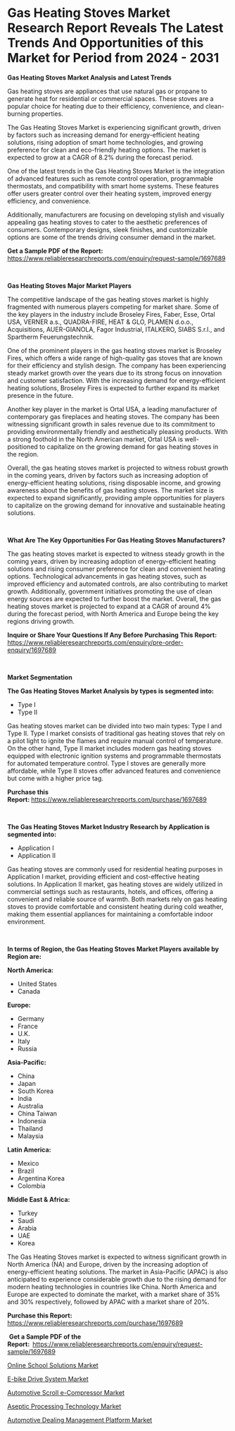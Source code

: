 <p><h1>Gas Heating Stoves Market Research Report Reveals The Latest Trends And Opportunities of this Market for Period from 2024 - 2031</h1></p><p><strong>Gas Heating Stoves Market Analysis and Latest Trends</strong></p>
<p><p>Gas heating stoves are appliances that use natural gas or propane to generate heat for residential or commercial spaces. These stoves are a popular choice for heating due to their efficiency, convenience, and clean-burning properties.</p><p>The Gas Heating Stoves Market is experiencing significant growth, driven by factors such as increasing demand for energy-efficient heating solutions, rising adoption of smart home technologies, and growing preference for clean and eco-friendly heating options. The market is expected to grow at a CAGR of 8.2% during the forecast period.</p><p>One of the latest trends in the Gas Heating Stoves Market is the integration of advanced features such as remote control operation, programmable thermostats, and compatibility with smart home systems. These features offer users greater control over their heating system, improved energy efficiency, and convenience.</p><p>Additionally, manufacturers are focusing on developing stylish and visually appealing gas heating stoves to cater to the aesthetic preferences of consumers. Contemporary designs, sleek finishes, and customizable options are some of the trends driving consumer demand in the market.</p></p>
<p><strong>Get a Sample PDF of the Report:&nbsp;</strong> <a href="https://www.reliableresearchreports.com/enquiry/request-sample/1697689">https://www.reliableresearchreports.com/enquiry/request-sample/1697689</a></p>
<p>&nbsp;</p>
<p><strong>Gas Heating Stoves Major Market Players</strong></p>
<p><p>The competitive landscape of the gas heating stoves market is highly fragmented with numerous players competing for market share. Some of the key players in the industry include Broseley Fires, Faber, Esse, Ortal USA, VERNER a.s., QUADRA-FIRE, HEAT & GLO, PLAMEN d.o.o., Acquisitions, AUER-GIANOLA, Fagor Industrial, ITALKERO, SIABS S.r.l., and Spartherm Feuerungstechnik.</p><p>One of the prominent players in the gas heating stoves market is Broseley Fires, which offers a wide range of high-quality gas stoves that are known for their efficiency and stylish design. The company has been experiencing steady market growth over the years due to its strong focus on innovation and customer satisfaction. With the increasing demand for energy-efficient heating solutions, Broseley Fires is expected to further expand its market presence in the future.</p><p>Another key player in the market is Ortal USA, a leading manufacturer of contemporary gas fireplaces and heating stoves. The company has been witnessing significant growth in sales revenue due to its commitment to providing environmentally friendly and aesthetically pleasing products. With a strong foothold in the North American market, Ortal USA is well-positioned to capitalize on the growing demand for gas heating stoves in the region.</p><p>Overall, the gas heating stoves market is projected to witness robust growth in the coming years, driven by factors such as increasing adoption of energy-efficient heating solutions, rising disposable income, and growing awareness about the benefits of gas heating stoves. The market size is expected to expand significantly, providing ample opportunities for players to capitalize on the growing demand for innovative and sustainable heating solutions.</p></p>
<p>&nbsp;</p>
<p><strong>What Are The Key Opportunities For Gas Heating Stoves Manufacturers?</strong></p>
<p><p>The gas heating stoves market is expected to witness steady growth in the coming years, driven by increasing adoption of energy-efficient heating solutions and rising consumer preference for clean and convenient heating options. Technological advancements in gas heating stoves, such as improved efficiency and automated controls, are also contributing to market growth. Additionally, government initiatives promoting the use of clean energy sources are expected to further boost the market. Overall, the gas heating stoves market is projected to expand at a CAGR of around 4% during the forecast period, with North America and Europe being the key regions driving growth.</p></p>
<p><strong>Inquire or Share Your Questions If Any Before Purchasing This Report:</strong> <a href="https://www.reliableresearchreports.com/enquiry/pre-order-enquiry/1697689">https://www.reliableresearchreports.com/enquiry/pre-order-enquiry/1697689</a></p>
<p>&nbsp;</p>
<p><strong>Market Segmentation</strong></p>
<p><strong>The Gas Heating Stoves Market Analysis by types is segmented into:</strong></p>
<p><ul><li>Type I</li><li>Type II</li></ul></p>
<p><p>Gas heating stoves market can be divided into two main types: Type I and Type II. Type I market consists of traditional gas heating stoves that rely on a pilot light to ignite the flames and require manual control of temperature. On the other hand, Type II market includes modern gas heating stoves equipped with electronic ignition systems and programmable thermostats for automated temperature control. Type I stoves are generally more affordable, while Type II stoves offer advanced features and convenience but come with a higher price tag.</p></p>
<p><strong>Purchase this Report:&nbsp;</strong><a href="https://www.reliableresearchreports.com/purchase/1697689">https://www.reliableresearchreports.com/purchase/1697689</a></p>
<p>&nbsp;</p>
<p><strong>The Gas Heating Stoves Market Industry Research by Application is segmented into:</strong></p>
<p><ul><li>Application I</li><li>Application II</li></ul></p>
<p><p>Gas heating stoves are commonly used for residential heating purposes in Application I market, providing efficient and cost-effective heating solutions. In Application II market, gas heating stoves are widely utilized in commercial settings such as restaurants, hotels, and offices, offering a convenient and reliable source of warmth. Both markets rely on gas heating stoves to provide comfortable and consistent heating during cold weather, making them essential appliances for maintaining a comfortable indoor environment.</p></p>
<p>&nbsp;</p>
<p><strong>In terms of Region, the Gas Heating Stoves Market Players available by Region are:</strong></p>
<p>
    <p> <strong> North America: </strong>
        <ul>
            <li>United States</li>
            <li>Canada</li>
        </ul>
        </p> 
    <p> <strong> Europe: </strong>
        <ul>
            <li>Germany</li>
            <li>France</li>
            <li>U.K.</li>
            <li>Italy</li>
            <li>Russia</li>
        </ul>
        </p> 
    <p> <strong> Asia-Pacific: </strong>
        <ul>
            <li>China</li>
            <li>Japan</li>
            <li>South Korea</li>
            <li>India</li>
            <li>Australia</li>
            <li>China Taiwan</li>
            <li>Indonesia</li>
            <li>Thailand</li>
            <li>Malaysia</li>
        </ul>
        </p> 
    <p> <strong> Latin America: </strong>
        <ul>
            <li>Mexico</li>
            <li>Brazil</li>
            <li>Argentina Korea</li>
            <li>Colombia</li>
        </ul>
        </p> 
    <p> <strong> Middle East & Africa: </strong>
        <ul>
            <li>Turkey</li>
            <li>Saudi</li>
            <li>Arabia</li>
            <li>UAE</li>
            <li>Korea</li>
        </ul>
    </p>
    </p>
<p><p>The Gas Heating Stoves market is expected to witness significant growth in North America (NA) and Europe, driven by the increasing adoption of energy-efficient heating solutions. The market in Asia-Pacific (APAC) is also anticipated to experience considerable growth due to the rising demand for modern heating technologies in countries like China. North America and Europe are expected to dominate the market, with a market share of 35% and 30% respectively, followed by APAC with a market share of 20%.</p></p>
<p><strong>Purchase this Report: </strong><a href="https://www.reliableresearchreports.com/purchase/1697689">https://www.reliableresearchreports.com/purchase/1697689</a></p>
<p>&nbsp;<strong>Get a Sample PDF of the Report:&nbsp;&nbsp;</strong><a href="https://www.reliableresearchreports.com/enquiry/request-sample/1697689">https://www.reliableresearchreports.com/enquiry/request-sample/1697689</a></p>
<p><strong></strong></p>
<p><p><a href="https://medium.com/p/a91b6c595069/edit">Online School Solutions Market</a></p><p><a href="https://github.com/josesg55/Market-Research-Report-List-1/blob/main/e-bike-drive-system-market.md">E-bike Drive System Market</a></p><p><a href="https://github.com/mancsybtousav/Market-Research-Report-List-1/blob/main/automotive-scroll-e-compressor-market.md">Automotive Scroll e-Compressor Market</a></p><p><a href="https://medium.com/p/931932843320/edit">Aseptic Processing Technology Market</a></p><p><a href="https://medium.com/p/a6145d6cc44a/edit">Automotive Dealing Management Platform Market</a></p></p>